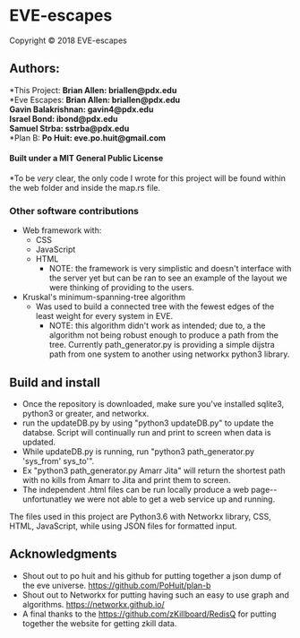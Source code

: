 # **EVE-escapes**
Copyright © 2018 EVE-escapes

## Authors:
*This Project:
__Brian Allen: briallen@pdx.edu__  
*Eve Escapes:
__Brian Allen: briallen@pdx.edu__  
__Gavin Balakrishnan: gavin4@pdx.edu__  
__Israel Bond: ibond@pdx.edu__   
__Samuel Strba: sstrba@pdx.edu__  
*Plan B:
__Po Huit: eve.po.huit@gmail.com__
#### Built under a MIT General Public License      
*To be *very* clear, the only code I wrote for this project will be found within the web folder and inside the map.rs file.


### Other software contributions
* Web framework with:
  * CSS
  * JavaScript
  * HTML
    * NOTE: the framework is very simplistic and doesn't interface with the server yet but can be ran to see 
    an example of the layout we were thinking of providing to the users. 
* Kruskal's minimum-spanning-tree algorithm  
  * Was used to build a connected tree with the fewest edges of the least weight for every system in EVE.
    * NOTE: this algorithm didn't work as intended; due to, a the algorithm not being robust enough to produce a path from the tree. Currently path_generator.py is providing a simple dijstra path from one system to another using networkx python3 library.
     
## Build and install
* Once the repository is downloaded, make sure you've installed sqlite3, python3 or greater, and networkx. 
* run the updateDB.py by using "python3 updateDB.py" to update the databse. Script will continually run and print to screen when data is updated. 
* While updateDB.py is running, run "python3 path_generator.py 'sys_from' sys_to'". 
* Ex "python3 path_generator.py Amarr Jita" will return the shortest path with no kills from Amarr to Jita and print them to screen. 
* The independent .html files can be run locally produce a web page--unfortunatley we were not able to get a web service up and running. 


The files used in this project are Python3.6 with Networkx library, CSS, HTML, JavaScript, while using JSON files for formatted input.

## Acknowledgments

* Shout out to po huit and his github for putting together a json dump of the eve universe. https://github.com/PoHuit/plan-b
* Shout out to Networkx for putting having such an easy to use graph and algorithms. https://networkx.github.io/ 
* A final thanks to the https://github.com/zKillboard/RedisQ for putting together the website for getting zkill data.
